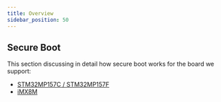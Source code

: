 ```yaml
---
title: Overview
sidebar_position: 50
---
```


## Secure Boot

This section discussing in detail how secure boot works for the board we support:

- [STM32MP157C / STM32MP157F](SecureBoot-STM32MP157C)
- [iMX8M](SecureBoot-iMX8M)
